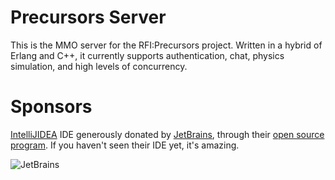 # Precursors Server

This is the MMO server for the RFI:Precursors project. Written in a hybrid of Erlang and C++, it currently supports
authentication, chat, physics simulation, and high levels of concurrency.

# Sponsors

[IntelliJIDEA](http://www.jetbrains.com/idea/index.html) IDE generously donated by [JetBrains](http://jetbrains.com/), through their [open source program](http://www.jetbrains.com/idea/buy/buy.jsp#openSource). If you haven't seen their IDE yet, it's amazing.

![JetBrains](http://www.jetbrains.com/img/logos/banner_general.gif "Jetbrains")
